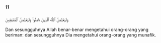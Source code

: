 ##### 11

<span class="ayah">وَلَيَعْلَمَنَّ ٱللَّهُ ٱلَّذِينَ ءَامَنُوا۟ وَلَيَعْلَمَنَّ ٱلْمُنَٰفِقِينَ</span>

<span class="ayah_translation">Dan sesungguhnya Allah benar-benar mengetahui orang-orang yang beriman: dan sesungguhnya Dia mengetahui orang-orang yang munafik.</span>

